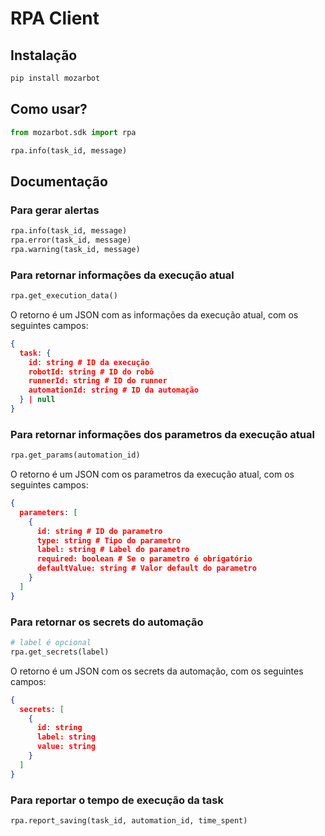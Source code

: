 # RPA Client

## Instalação

```bash
pip install mozarbot
```

## Como usar?

```python
from mozarbot.sdk import rpa

rpa.info(task_id, message)
```

## Documentação

### Para gerar alertas

```python
rpa.info(task_id, message)
rpa.error(task_id, message)
rpa.warning(task_id, message)
```

### Para retornar informações da execução atual

```python
rpa.get_execution_data()
```
O retorno é um JSON com as informações da execução atual, com os seguintes campos:

```json
{
  task: {
    id: string # ID da execução
    robotId: string # ID do robô
    runnerId: string # ID do runner
    automationId: string # ID da automação
  } | null
}
```

### Para retornar informações dos parametros da execução atual

```python
rpa.get_params(automation_id)
```
O retorno é um JSON com os parametros da execução atual, com os seguintes campos:

```json
{
  parameters: [
    {
      id: string # ID do parametro
      type: string # Tipo do parametro
      label: string # Label do parametro
      required: boolean # Se o parametro é obrigatório
      defaultValue: string # Valor default do parametro
    }
  ]
}
```

### Para retornar os secrets do automação

```python
# label é opcional
rpa.get_secrets(label)
```
O retorno é um JSON com os secrets da automação, com os seguintes campos:

```json
{
  secrets: [
    {
      id: string
      label: string
      value: string
    }
  ]
}
```

### Para reportar o tempo de execução da task

```python
rpa.report_saving(task_id, automation_id, time_spent)
```